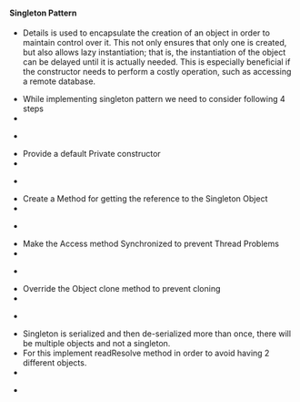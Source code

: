   #### Singleton Pattern
  
  - Details 
      is used to encapsulate the creation of an object in order to maintain control over it. This not
  only ensures that only one is created, but also allows lazy instantiation; that is, the instantiation of the object
  can be delayed until it is actually needed. This is especially beneficial if the constructor needs to perform a
  costly operation, such as accessing a remote database.
  
   * While implementing singleton pattern we need to consider following 4 steps
 * 
 * <p>
 * Provide a default Private constructor
 * 
 * <p>
 * Create a Method for getting the reference to the Singleton Object
 * 
 * <p>
 * Make the Access method Synchronized to prevent Thread Problems
 * 
 * <p>
 * Override the Object clone method to prevent cloning
 * 
 * <p>
 * Singleton is serialized and then de-serialized more than once, there will be multiple objects and not a singleton.
 * For this implement readResolve method in order to avoid having 2 different objects.
 * 
 * <p>
